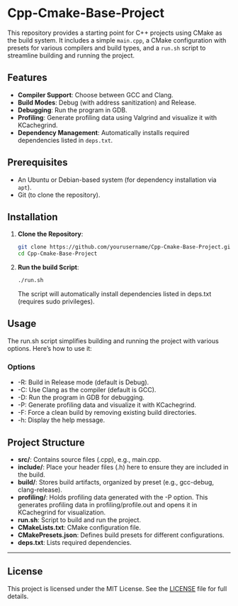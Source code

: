 # Cpp-Cmake-Base-Project

This repository provides a starting point for C++ projects using CMake as the build system. It includes a simple `main.cpp`, a CMake configuration with presets for various compilers and build types, and a `run.sh` script to streamline building and running the project.

## Features

- **Compiler Support**: Choose between GCC and Clang.
- **Build Modes**: Debug (with address sanitization) and Release.
- **Debugging**: Run the program in GDB.
- **Profiling**: Generate profiling data using Valgrind and visualize it with KCachegrind.
- **Dependency Management**: Automatically installs required dependencies listed in `deps.txt`.

## Prerequisites

- An Ubuntu or Debian-based system (for dependency installation via `apt`).
- Git (to clone the repository).

## Installation

1. **Clone the Repository**:
   ```bash
   git clone https://github.com/yourusername/Cpp-Cmake-Base-Project.git
   cd Cpp-Cmake-Base-Project
   ```
2. **Run the build Script**:
   ```bash
   ./run.sh
   ```
   The script will automatically install dependencies listed in deps.txt (requires sudo privileges).
## Usage
The run.sh script simplifies building and running the project with various options. Here’s how to use it:
### Options
- -R: Build in Release mode (default is Debug).
- -C: Use Clang as the compiler (default is GCC).
- -D: Run the program in GDB for debugging.
- -P: Generate profiling data and visualize it with KCachegrind.
- -F: Force a clean build by removing existing build directories.
- -h: Display the help message.
## Project Structure

- **src/**: Contains source files (.cpp), e.g., main.cpp.
- **include/**: Place your header files (.h) here to ensure they are included in the build.
- **build/**: Stores build artifacts, organized by preset (e.g., gcc-debug, clang-release).
- **profiling/**: Holds profiling data generated with the -P option.
  This generates profiling data in profiling/profile.out and opens it in KCachegrind for visualization.
- **run.sh**: Script to build and run the project.
- **CMakeLists.txt**: CMake configuration file.
- **CMakePresets.json**: Defines build presets for different configurations.
- **deps.txt**: Lists required dependencies.
---
## License
   This project is licensed under the MIT License. See the [LICENSE](./LICENSE) file for full details.
